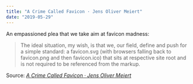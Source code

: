 ```yaml
---
title: "A Crime Called Favicon · Jens Oliver Meiert"
date: "2019-05-29"
---
```


An empassioned plea that we take aim at favicon madness:

> The ideal situation, my wish, is that we, our field, define and push for a simple standard: a favicon.svg (with browsers falling back to favicon.png and then favicon.ico) that sits at respective site root and is not required to be referenced from the markup.

Source: _[A Crime Called Favicon · Jens Oliver Meiert](https://meiert.com/en/blog/schmavicons/)_
